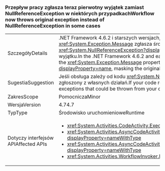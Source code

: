 ### <a name="workflow-now-throws-original-exception-instead-of-nullreferenceexception-in-some-cases"></a><span data-ttu-id="6be19-101">Przepływ pracy zgłasza teraz pierwotny wyjątek zamiast NullReferenceException w niektórych przypadkach</span><span class="sxs-lookup"><span data-stu-id="6be19-101">Workflow now throws original exception instead of NullReferenceException in some cases</span></span>

|   |   |
|---|---|
|<span data-ttu-id="6be19-102">Szczegóły</span><span class="sxs-lookup"><span data-stu-id="6be19-102">Details</span></span>|<span data-ttu-id="6be19-103">.NET Framework 4.6.2 i starszych wersjach, gdy metody Execute działania przepływu pracy zgłasza wyjątek z <code>null</code> wartość <xref:System.Exception.Message> zgłasza środowiska uruchomieniowego przepływu pracy elementu System.Activities właściwość <xref:System.NullReferenceException?displayProperty=name>, maskowania pierwotny wyjątek. W 4.7 Framework .NET wcześniej maskowanego wyjątku.</span><span class="sxs-lookup"><span data-stu-id="6be19-103">In the .NET Framework 4.6.2 and earlier versions, when the Execute method of a workflow activity throws an exception with a <code>null</code> value for the <xref:System.Exception.Message> property, the System.Activities Workflow runtime throws a <xref:System.NullReferenceException?displayProperty=name>, masking the original exception.In the .NET Framework 4.7, the previously masked exception is thrown.</span></span>|
|<span data-ttu-id="6be19-104">Sugestia</span><span class="sxs-lookup"><span data-stu-id="6be19-104">Suggestion</span></span>|<span data-ttu-id="6be19-105">Jeśli obsługa zależy od kodu <xref:System.NullReferenceException?displayProperty=name>, Zmień, aby przechwytywać wyjątki, które może zostać zgłoszony z własnych działań.</span><span class="sxs-lookup"><span data-stu-id="6be19-105">If your code relies on handling the <xref:System.NullReferenceException?displayProperty=name>, change it to catch the exceptions that could be thrown from your custom activities.</span></span>|
|<span data-ttu-id="6be19-106">Zakres</span><span class="sxs-lookup"><span data-stu-id="6be19-106">Scope</span></span>|<span data-ttu-id="6be19-107">Pomocnicza</span><span class="sxs-lookup"><span data-stu-id="6be19-107">Minor</span></span>|
|<span data-ttu-id="6be19-108">Wersja</span><span class="sxs-lookup"><span data-stu-id="6be19-108">Version</span></span>|<span data-ttu-id="6be19-109">4.7</span><span class="sxs-lookup"><span data-stu-id="6be19-109">4.7</span></span>|
|<span data-ttu-id="6be19-110">Typ</span><span class="sxs-lookup"><span data-stu-id="6be19-110">Type</span></span>|<span data-ttu-id="6be19-111">Środowisko uruchomieniowe</span><span class="sxs-lookup"><span data-stu-id="6be19-111">Runtime</span></span>|
|<span data-ttu-id="6be19-112">Dotyczy interfejsów API</span><span class="sxs-lookup"><span data-stu-id="6be19-112">Affected APIs</span></span>|<ul><li><xref:System.Activities.CodeActivity.Execute(System.Activities.CodeActivityContext)?displayProperty=nameWithType></li><li><xref:System.Activities.AsyncCodeActivity.BeginExecute(System.Activities.AsyncCodeActivityContext,System.AsyncCallback,System.Object)?displayProperty=nameWithType></li><li><xref:System.Activities.AsyncCodeActivity%601.BeginExecute(System.Activities.AsyncCodeActivityContext,System.AsyncCallback,System.Object)?displayProperty=nameWithType></li><li><xref:System.Activities.WorkflowInvoker.Invoke?displayProperty=nameWithType></li></ul>|

